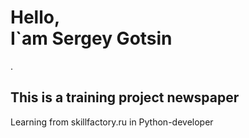 <h1>Hello,<br>
I`am Sergey Gotsin</h1>.
<h2>This is a training project newspaper</h2>
<p>Learning from skillfactory.ru in Python-developer</p>
